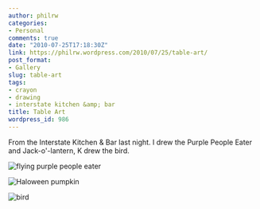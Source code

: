 ```yaml
---
author: philrw
categories:
- Personal
comments: true
date: "2010-07-25T17:18:30Z"
link: https://philrw.wordpress.com/2010/07/25/table-art/
post_format:
- Gallery
slug: table-art
tags:
- crayon
- drawing
- interstate kitchen &amp; bar
title: Table Art
wordpress_id: 986
---
```


From the Interstate Kitchen & Bar last night. I drew the Purple People Eater and Jack-o'-lantern, K drew the bird.

![flying purple people eater](/images/IMG_0221.jpg)

![Haloween pumpkin](/images/IMG_0223.jpg)

![bird](/images/IMG_0224.jpg)